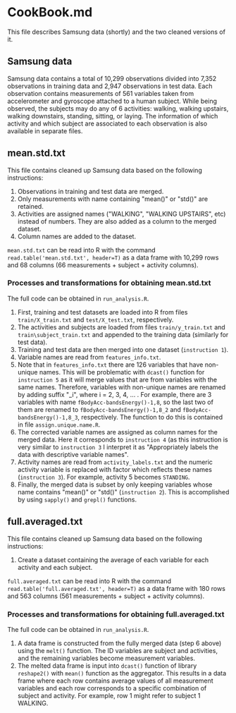 # CookBook.md

This file describes Samsung data (shortly) and the two cleaned versions of it.

## Samsung data

Samsung data contains a total of 10,299 observations divided into 7,352 observations in training data and 2,947 observations in test data. Each observation contains measurements of 561 variables taken from accelerometer and gyroscope attached to a human subject. While being observed, the subjects may do any of 6 activities: walking, walking upstairs, walking downstairs, standing, sitting, or laying. The information of which activity and which subject are associated to each observation is also available in separate files.

## mean.std.txt

This file contains cleaned up Samsung data based on the following instructions:

1. Observations in training and test data are merged.
2. Only measurements with name containing "mean()" or "std()" are retained.
3. Activities are assigned names ("WALKING", "WALKING UPSTAIRS", etc) instead of numbers. They are also added as a column to the merged dataset.
4. Column names are added to the dataset.
 
`mean.std.txt` can be read into R with the command `read.table('mean.std.txt', header=T)` as a data frame with 10,299 rows and 68 columns (66 measurements + subject + activity columns).

### Processes and transformations for obtaining mean.std.txt

The full code can be obtained in `run_analysis.R`.

1. First, training and test datasets are loaded into R from files `train/X_train.txt` and `test/X_test.txt`, respectively.
2. The activities and subjects are loaded from files `train/y_train.txt` and `train\subject_train.txt` and appended to the training data (similarly for test data).
3. Training and test data are then merged into one dataset (`instruction 1`).
4. Variable names are read from `features_info.txt`.
5. Note that in `features_info.txt` there are 126 variables that have non-unique names. This will be problematic with `dcast()` function for `instruction 5` as it will merge values that are from variables with the same names. Therefore, variables with non-unique names are renamed by adding suffix "_i", where i = 2, 3, 4, ... . For example, there are 3 variables with name `fBodyAcc-bandsEnergy()-1,8`, so the last two of them are renamed to `fBodyAcc-bandsEnergy()-1,8_2` and `fBodyAcc-bandsEnergy()-1,8_3`, respectively. The function to do this is contained in file `assign.unique.name.R`.
5. The corrected variable names are assigned as column names for the merged data. Here it corresponds to `instruction 4` (as this instruction is very similar to `instruction 3` I interpret it as "Appropriately labels the data with descriptive variable names".
6. Activity names are read from `activity_labels.txt` and the numeric activity variable is replaced with factor which reflects these names (`instruction 3`). For example, activity 5 becomes `STANDING`.
7. Finally, the merged data is subset by only keeping variables whose name contains "mean()" or "std()" (`instruction 2`). This is accomplished by using `sapply()` and `grepl()` functions.

## full.averaged.txt

This file contains cleaned up Samsung data based on the following instructions:

1. Create a dataset containing the average of each variable for each activity and each subject.
 
`full.averaged.txt` can be read into R with the command `read.table('full.averaged.txt', header=T)` as a data frame with 180 rows and 563 columns (561 measurements + subject + activity columns).

### Processes and transformations for obtaining full.averaged.txt

The full code can be obtained in `run_analysis.R`.

1. A data frame is constructed from the fully merged data (step 6 above) using the `melt()` function. The ID variables are subject and activities, and the remaining variables become measurement variables.
2. The melted data frame is input into `dcast()` function of library `reshape2()` with `mean()` function as the aggregator. This results in a data frame where each row contains average values of all measurement variables and each row corresponds to a specific combination of subject and activity. For example, row 1 might refer to subject 1 WALKING.
